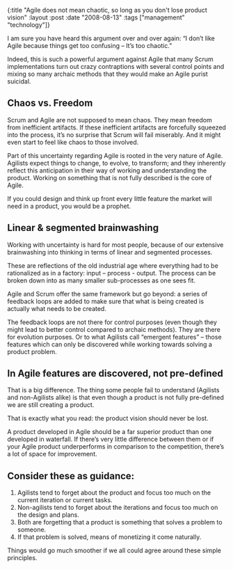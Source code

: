 {:title  "Agile does not mean chaotic, so long as you don't lose product vision"
 :layout :post
 :date   "2008-08-13"
 :tags   ["management" "technology"]}

I am sure you have heard this argument over and over again: “I don’t like Agile because things get too confusing – It’s too chaotic.”

Indeed, this is such a powerful argument against Agile that many Scrum implementations turn out crazy contraptions with several control points and mixing so many archaic methods that they would make an Agile purist suicidal.

## Chaos vs. Freedom

Scrum and Agile are not supposed to mean chaos. They mean freedom from inefficient artifacts. If these inefficient artifacts are forcefully squeezed into the process, it’s no surprise that Scrum will fail miserably. And it might even start to feel like chaos to those involved.

Part of this uncertainty regarding Agile is rooted in the very nature of Agile. Agilists expect things to change, to evolve, to transform; and they inherently reflect this anticipation in their way of working and understanding the product. Working on something that is not fully described is the core of Agile.

If you could design and think up front every little feature the market will need in a product, you would be a prophet.

## Linear & segmented brainwashing

Working with uncertainty is hard for most people, because of our extensive brainwashing into thinking in terms of linear and segmented processes.

These are reflections of the old industrial age where everything had to be rationalized as in a factory: input – process - output. The process can be broken down into as many smaller sub-processes as one sees fit.

Agile and Scrum offer the same framework but go beyond: a series of feedback loops are added to make sure that what is being created is actually what needs to be created.

The feedback loops are not there for control purposes (even though they might lead to better control compared to archaic methods). They are there for evolution purposes. Or to what Agilists call “emergent features” – those features which can only be discovered while working towards solving a product problem.

## In Agile features are discovered, not pre-defined

That is a big difference. The thing some people fail to understand (Agilists and non-Agilists alike) is that even though a product is not fully pre-defined we are still creating a product.

That is exactly what you read: the product vision should never be lost.

A product developed in Agile should be a far superior product than one developed in waterfall. If there’s very little difference between them or if your Agile product underperforms in comparison to the competition, there’s a lot of space for improvement.

## Consider these as guidance:

1. Agilists tend to forget about the product and focus too much on the current iteration or current tasks.
2. Non-agilists tend to forget about the iterations and focus too much on the design and plans.
3. Both are forgetting that a product is something that solves a problem to someone.
4. If that problem is solved, means of monetizing it come naturally.

Things would go much smoother if we all could agree around these simple principles.
